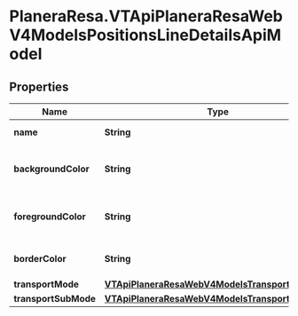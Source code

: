 # PlaneraResa.VTApiPlaneraResaWebV4ModelsPositionsLineDetailsApiModel

## Properties

Name | Type | Description | Notes
------------ | ------------- | ------------- | -------------
**name** | **String** | The line name. | [optional] 
**backgroundColor** | **String** | The background color of the line symbol. | [optional] 
**foregroundColor** | **String** | The foreground color of the line symbol. | [optional] 
**borderColor** | **String** | The border color of the line symbol. | [optional] 
**transportMode** | [**VTApiPlaneraResaWebV4ModelsTransportMode**](VTApiPlaneraResaWebV4ModelsTransportMode.md) |  | [optional] 
**transportSubMode** | [**VTApiPlaneraResaWebV4ModelsTransportSubMode**](VTApiPlaneraResaWebV4ModelsTransportSubMode.md) |  | [optional] 


